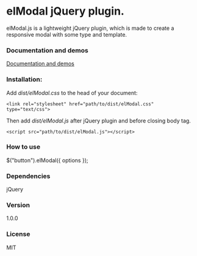 # elModal jQuery plugin.

elModal.js is a lightweight jQuery plugin, which is made to create a responsive modal with some type and template.

### Documentation and demos

<a href="http://www.elmodal.unaux.com/?i=1">Documentation and demos</a>

### Installation:

Add *dist/elModal.css* to the head of your document:

    <link rel="stylesheet" href="path/to/dist/elModal.css" type="text/css">

Then add *dist/elModal.js* after jQuery plugin and before closing body tag.

    <script src="path/to/dist/elModal.js"></script>

### How to use

 $("button").elModal({ options });

### Dependencies

jQuery

### Version

1.0.0

### License

MIT
